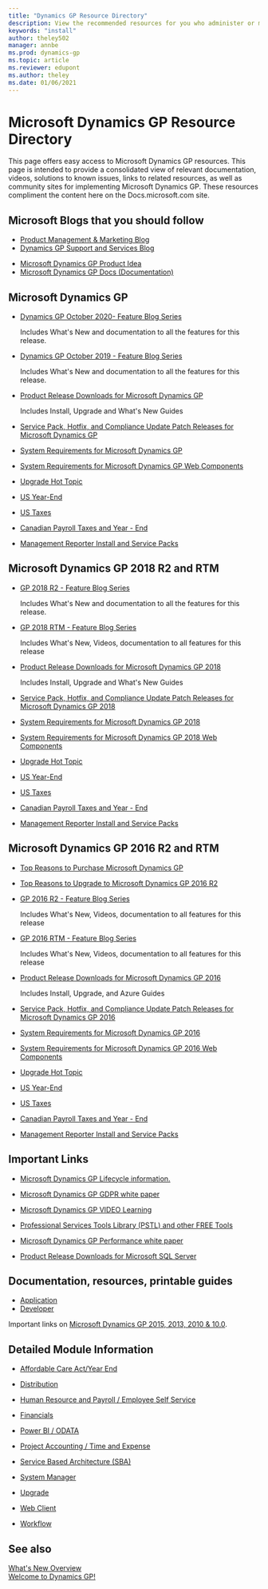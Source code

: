 ```yaml
---
title: "Dynamics GP Resource Directory"
description: View the recommended resources for you who administer or manage Dynamics GP.
keywords: "install"
author: theley502
manager: annbe
ms.prod: dynamics-gp
ms.topic: article
ms.reviewer: edupont
ms.author: theley
ms.date: 01/06/2021
---
```

# Microsoft Dynamics GP Resource Directory

This page offers easy access to Microsoft Dynamics GP resources. This page is intended to provide a consolidated view of relevant documentation, videos, solutions to known issues, links to related resources, as well as community sites for implementing Microsoft Dynamics GP. These resources compliment the content here on the Docs.microsoft.com site.

## Microsoft Blogs that you should follow

- [Product Management & Marketing Blog](https://community.dynamics.com/gp/b/gpteamblog)
- [Dynamics GP Support and Services Blog](https://community.dynamics.com/gp/b/dynamicsgp)
<!-- [Dynamics GP Developer Blog](https://msdn.microsoft.com/en-us/library/aa496082.aspx)
- [Dynamics Financial Reporting - Management Reporter](http://blogs.msdn.com/b/dynamics_financial_reporting/)-->
- [Microsoft Dynamics GP Product Idea](https://experience.dynamics.com/ideas/categories/?forum=771cc5ac-c117-e811-8105-3863bb2e0320&forumName=Dynamics%20GP)
- [Microsoft Dynamics GP Docs (Documentation)](index.md)

## Microsoft Dynamics GP

- [Dynamics GP October 2020- Feature Blog Series](https://community.dynamics.com/gp/b/dynamicsgp/posts/microsoft-dynamics-gp-2020-new-feature-blog-series-schedule-410418203)

  Includes What's New and documentation to all the features for this release.  
- [Dynamics GP October 2019 - Feature Blog Series](https://community.dynamics.com/gp/b/dynamicsgp/posts/microsoft-dynamics-gp-2018-r3-new-feature-blog-series-schedule)

  Includes What's New and documentation to all the features for this release.
- [Product Release Downloads for Microsoft Dynamics GP](https://mbs.microsoft.com/customersource/northamerica/GP/downloads/product-releases/MDGP2018_Release_Download)

  Includes Install, Upgrade and What's New Guides
- [Service Pack, Hotfix, and Compliance Update Patch Releases for Microsoft Dynamics GP](https://mbs.microsoft.com/customersource/northamerica/GP/downloads/service-packs/MDGP2018_PatchReleases)
- [System Requirements for Microsoft Dynamics GP](https://mbs.microsoft.com/customersource/northamerica/GP/learning/documentation/system-requirements/MDGP2018_System_Requirements)
- [System Requirements for Microsoft Dynamics GP Web Components](https://mbs.microsoft.com/customersource/northamerica/GP/learning/documentation/system-requirements/MDGP2018_system_requirements_web_apps)
- [Upgrade Hot Topic](https://mbs.microsoft.com/customersource/northamerica/GP/support/hot-topics/HOT_TOPIC_MDGPUpgrade)
- [US Year-End](https://mbs.microsoft.com/customersource/northamerica/GP/downloads/tax-regulatory-updates/usgpye2018)
- [US Taxes](https://mbs.microsoft.com/customersource/northamerica/GP/downloads/tax-regulatory-updates/usgpye2018)
- [Canadian Payroll Taxes and Year - End](https://mbs.microsoft.com/customersource/northamerica/GP/downloads/tax-regulatory-updates/cagptuye2018)
- [Management Reporter Install and Service Packs](https://mbs.microsoft.com/customersource/northamerica/MR/downloads/service-packs/MROverview)

## Microsoft Dynamics GP 2018 R2 and RTM

- [GP 2018 R2 - Feature Blog Series](https://community.dynamics.com/gp/b/dynamicsgp/archive/2018/09/24/microsoft-dynamics-gp-2018-r2-new-feature-blog-series-schedule)

  Includes What's New and documentation to all the features for this release.  
- [GP 2018 RTM - Feature Blog Series](https://community.dynamics.com/gp/b/dynamicsgp/archive/2017/10/25/microsoft-dynamics-gp-2018-new-feature-blog-series-schedule)

  Includes What's New, Videos, documentation to all features for this release 
- [Product Release Downloads for Microsoft Dynamics GP 2018](https://mbs.microsoft.com/customersource/northamerica/GP/downloads/product-releases/MDGP2018_Release_Download)

  Includes Install, Upgrade and What's New Guides
- [Service Pack, Hotfix, and Compliance Update Patch Releases for Microsoft Dynamics GP 2018](https://mbs.microsoft.com/customersource/northamerica/GP/downloads/service-packs/MDGP2018_PatchReleases)
- [System Requirements for Microsoft Dynamics GP 2018](https://mbs.microsoft.com/customersource/northamerica/GP/learning/documentation/system-requirements/MDGP2018_System_Requirements)
- [System Requirements for Microsoft Dynamics GP 2018 Web Components](https://mbs.microsoft.com/customersource/northamerica/GP/learning/documentation/system-requirements/MDGP2018_system_requirements_web_apps)
- [Upgrade Hot Topic](https://mbs.microsoft.com/customersource/northamerica/GP/support/hot-topics/HOT_TOPIC_MDGP2018Upgrade)
- [US Year-End](https://mbs.microsoft.com/customersource/northamerica/GP/downloads/tax-regulatory-updates/usgpye2018)
- [US Taxes](https://mbs.microsoft.com/customersource/northamerica/GP/downloads/tax-regulatory-updates/TUGP2018)
- [Canadian Payroll Taxes and Year - End](https://mbs.microsoft.com/customersource/northamerica/GP/downloads/tax-regulatory-updates/cagptuye2018)
- [Management Reporter Install and Service Packs](https://mbs.microsoft.com/customersource/northamerica/MR/downloads/service-packs/MROverview) 

## Microsoft Dynamics GP 2016 R2 and RTM

- [Top Reasons to Purchase Microsoft Dynamics GP](https://mbs.microsoft.com/files/customer/GP/Learning/Systemreq/MicrosoftDynamicsGP2016TopReasonsToBuy.pdf)
- [Top Reasons to Upgrade to Microsoft Dynamics GP 2016 R2](https://mbs.microsoft.com/files/customer/GP/Learning/Systemreq/MicrosoftDynamicsGP2016TopReasonsToUpgrade.pdf)
- [GP 2016 R2 - Feature Blog Series](https://community.dynamics.com/gp/b/dynamicsgp/archive/2016/11/11/microsoft-dynamics-gp-2016-r2-new-feature-blog-series-schedule)

  Includes What's New, Videos, documentation to all features for this release
- [GP 2016 RTM - Feature Blog Series](https://community.dynamics.com/gp/b/dynamicsgp/archive/2016/03/30/microsoft-dynamics-gp-2016-new-features-blog-series-schedule)

  Includes What's New, Videos, documentation to all features for this release
- [Product Release Downloads for Microsoft Dynamics GP 2016](https://mbs.microsoft.com/customersource/northamerica/GP/downloads/product-releases/MDGP2016_Release_Download)

  Includes Install, Upgrade, and Azure Guides
- [Service Pack, Hotfix, and Compliance Update Patch Releases for Microsoft Dynamics GP 2016](https://mbs.microsoft.com/customersource/northamerica/GP/downloads/service-packs/MDGP2016_PatchReleases)
- [System Requirements for Microsoft Dynamics GP 2016](https://mbs.microsoft.com/customersource/northamerica/GP/learning/documentation/system-requirements/MDGP2016_System_Requirements)
- [System Requirements for Microsoft Dynamics GP 2016 Web Components](https://mbs.microsoft.com/customersource/northamerica/GP/learning/documentation/system-requirements/MDGP2016_system_requirements_web_apps)
- [Upgrade Hot Topic](https://mbs.microsoft.com/customersource/northamerica/GP/support/hot-topics/HOT_TOPIC_MDGP2016Upgrade)
- [​​US Year-End](https://mbs.microsoft.com/customersource/northamerica/GP/downloads/tax-regulatory-updates/usgpye2016) 
- [US Taxes​](https://mbs.microsoft.com/customersource/northamerica/GP/downloads/tax-regulatory-updates/TUGP2016)
- [Canadian Payroll Taxes and Year - End](https://mbs.microsoft.com/customersource/northamerica/GP/downloads/tax-regulatory-updates/cagptuye2016)
- [Management Reporter Install and Service Packs](https://mbs.microsoft.com/customersource/northamerica/MR/downloads/service-packs/MROverview)

## Important Links

- [Microsoft Dynamics GP Lifecycle information.](https://community.dynamics.com/gp/b/dynamicsgp/archive/2017/10/03/microsoft-dynamics-gp-2018-and-year-end-update-lifecycle-and-upgrade-services)

- [Microsoft Dynamics GP GDPR white paper](https://servicetrust.microsoft.com/ViewPage/TrustDocuments?command=Download&downloadType=Document&downloadId=5068db5f-cc6b-45d9-9916-fb8dcd801d03&docTab=6d000410-c9e9-11e7-9a91-892aae8839ad_FAQ_and_White_Papers)

- [Microsoft Dynamics GP VIDEO Learning](https://mbs.microsoft.com/_layouts/15/DocIdRedir.aspx?ID=MBSDYN-3-11073)

- [Professional Services Tools Library (PSTL) and other FREE Tools](https://mbs.microsoft.com/customersource/northamerica/GP/support/support-news/NOAM_PSTL)

- [Microsoft Dynamics GP Performance white paper](https://mbs.microsoft.com/customersource/northamerica/GP/learning/documentation/white-papers/MDGP2010_WhitePaper_Performance)

- [Product Release Downloads for Microsoft SQL Server](https://businesscenter.mbs.microsoft.com/#contentdetail/SQLdownloadOverview)

## Documentation, resources, printable guides

- [Application](/previous-versions/dynamics-gp/appuser-itpro/hh686187%28v=gp.20%29)
- [Developer](/previous-versions/dynamicsgp/developer/bb219081%28v=msdn.10%29)

Important links on [Microsoft Dynamics GP 2015, 2013, 2010 & 10.0](https://mbs.microsoft.com/_layouts/15/DocIdRedir.aspx?ID=MBSDYN-3-5969).

## Detailed Module Information

- [Affordable Care Act/Year End](https://mbs.microsoft.com/Files/customer/GP/Downloads/Updates/ACAYEAREND.docx)

- [Distribution](https://mbs.microsoft.com/Files/customer/GP/Downloads/Updates/Distribution.docx)

- [Human Resource and Payroll / Employee Self Service](https://mbs.microsoft.com/Files/customer/GP/Downloads/Updates/HRPSelfServe.docx)

- [Financials](https://mbs.microsoft.com/Files/customer/GP/Downloads/Updates/Financials.docx)

- [Power BI / ODATA](https://mbs.microsoft.com/_layouts/15/DocIdRedir.aspx?ID=MBSDYN-3-10876)

- [Project Accounting / Time and Expense](https://mbs.microsoft.com/Files/customer/GP/Downloads/Updates/ProjectTE.docx)

- [Service Based Architecture (SBA)](https://mbs.microsoft.com/Files/customer/GP/Downloads/Updates/SBA.docx)

- [System Manager](https://mbs.microsoft.com/Files/customer/GP/Downloads/Updates/SystemManager.docx)

- [Upgrade](https://mbs.microsoft.com/Files/customer/GP/Downloads/Updates/Update.docx)

- [Web Client](https://mbs.microsoft.com/Files/customer/GP/Downloads/Updates/WEBCLIENT.docx)

- [Workflow](https://mbs.microsoft.com/Files/customer/GP/Downloads/Updates/WORKFLOW%202.docx)

## See also

[What's New Overview](whats-new/introduction.md)  
[Welcome to Dynamics GP!](index.md)  
